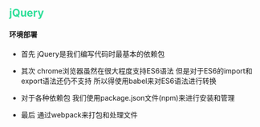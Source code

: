 ## <label style="color: #2dde98">jQuery</label>

#### 环境部署

- 首先 jQuery是我们编写代码时最基本的依赖包

- 其次 chrome浏览器虽然在很大程度支持ES6语法 但是对于ES6的import和export语法还仍不支持 所以得使用babel来对ES6语法进行转换

- 对于各种依赖包 我们使用package.json文件(npm)来进行安装和管理

- 最后 通过webpack来打包和处理文件